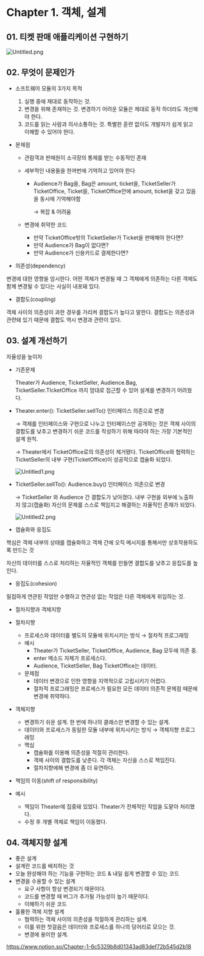 # Chapter 1. 객체, 설계


## 01. 티켓 판매 애플리케이션 구현하기


![Untitled.png](img/Untitled.png)

## 02. 무엇이 문제인가


- 소프트웨어 모듈의 3가지 목적
    1. 실행 중에 제대로 동작하는 것.
    2. 변경을 위해 존재하는 것. 변경하기 어려운 모듈은 제대로 동작 하더라도 개선해야 한다.
    3. 코드를 읽는 사람과 의사소통하는 것. 특별한 훈련 없이도 개발자가 쉽게 읽고 이해할 수 있어야 한다.

- 문제점
    - 관람객과 판매원이 소극장의 통제를 받는 수동적인 존재
    - 세부적인 내용들을 한꺼번에 기억하고 있어야 한다
        - Audience가 Bag을, Bag은 amount, ticket을, TicketSeller가 TicketOffice, Ticket을, TicketOffice안에 amount, ticket을 갖고 있음을 동시에 기억해야함

            → 복잡 & 어려움

    - 변경에 취약한 코드
        - 만약 TicketOffice밖의 TicketSeller가 Ticket을 판매해야 한다면?
        - 만약 Audience가 Bag이 없다면?
        - 만약 Audience가 신용카드로 결제한다면?

- 의존성(dependency)

변경에 대한 영향을 암시한다. 어떤 객체가 변경될 때 그 객체에게 의존하는 다른 객체도 함께 변경될 수 있다는 사실이 내포돼 있다.

- 결합도(coupling)

객체 사이의 의존성이 과한 경우를 가리켜 결합도가 높다고 말한다. 결합도는 의존성과 관련돼 있기 때문에 결합도 역시 변경과 관련이 있다.

## 03. 설계 개선하기


자율성을 높이자

- 기존문제

    Theater가 Audience, TicketSeller, Audience.Bag, TicketSeller.TIcketOffice 까지 맘대로 접근할 수 있어 설계를 변경하기 어려웠다.

- Theater.enter(): TicketSeller.sellTo() 인터페이스 의존으로 변경

    → 객체를 인터페이스와 구현으로 나누고 인터페이스만 공개하는 것은 객체 사이의 결합도를 낮추고 변경하기 쉬운 코드를 작성하기 위해 따라야 하는 가장 기본적인 설계 원칙.

    → Theater에서 TicketOffice로의 의존성이 제거됐다. TicketOffice와 협력하는 TicketSeller의 내부 구현(TicketOffice)이 성공적으로 캡슐화 되었다.

    ![Untitled1.png](img/Untitled1.png)

- TicketSeller.sellTo(): Audience.buy() 인터페이스 의존으로 변경

    → TicketSeller 와 Audience 간 결합도가 낮아졌다. 내부 구현을 외부에 노출하지 않고(캡슐화) 자신의 문제를 스스로 책임지고 해결하는 자율적인 존재가 되었다.

    ![Untitled2.png](img/Untitled2.png)

- 캡슐화와 응집도

핵심은 객체 내부의 상태를 캡슐화하고 객체 간에 오직 메시지를 통해서만 상호작용하도록 만드는 것

자신의 데이터를 스스로 처리하는 자율적인 객체를 만들면 결합도를 낮추고 응집도를 높인다.

- 응집도(cohesion)

밀접하게 연관된 작업만 수행하고 연관성 없는 작업은 다른 객체에게 위임하는 것.

- 절차지향과 객체지향
- 절차지향
    - 프로세스와 데이터를 별도의 모듈에 위치시키는 방식 → 절차적 프로그래밍
    - 예시
        - Theater가 TicketSeller, TicketOffice, Audience, Bag 모두에 의존 중.
        - enter 메소드 자체가 프로세스다.
        - Audience, TicketSeller, Bag TicketOffice는 데이터.
    - 문제점
        - 데이터 변경으로 인한 영향을 지역적으로 고립시키기 어렵다.
        - 절차적 프로그래밍은 프로세스가 필요한 모든 데이터 의존적 문제점 때문에 변경에 취약하다.
- 객체지향
    - 변경하기 쉬운 설계. 한 번에 하나의 클래스만 변경할 수 있는 설계.
    - 데이터와  프로세스가 동일한 모듈 내부에 위치시키는 방식 → 객체지향 프로그래밍
    - 핵심
        - 캡슐화를 이용해 의존성을 적절히 관리한다.
        - 객체 사이의 결합도를 낮춘다. 각 객체는 자신을 스스로 책임진다.
        - 절차지향에해 변경에 좀 더 유연하다.

- 책임의 이동(shift of responsibility)
- 예시
    - 책임이 Theater에 집중돼 있었다. Theater가 전체적인 작업을 도맡아 처리했다.
    - 수정 후 개별 객체로 책임이 이동했다.

## 04. 객체지향 설계


- 좋은 설계
- 설계란 코드를 배치하는 것
- 오늘 완성해야 하는 기능을 구현하는 코드 & 내일 쉽게 변경할 수 있는 코드
- 변경을 수용할 수 있는 설계
    - 요구 사항이 항상 변경되기 때문이다.
    - 코드를 변경할 때 버그가 추가될 가능성이 높기 때문이다.
    - 이해하기 쉬운 코드
- 훌륭한 객체 지향 설계
    - 협력하는 객체 사이의 의존성을 적절하게 관리하는 설계.
    - 이를 위한 첫걸음은 데이터와 프로세스를 하나의 덩어리로 모으는 것.
    - 변경에 용이한 설계.

https://www.notion.so/Chapter-1-6c5329b8d01343ad83def72b545d2b18
